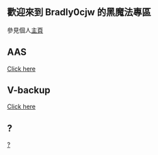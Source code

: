 ## 歡迎來到 Bradly0cjw 的黑魔法專區

參見個人[主頁](https://bradly0cjw.github.io)

## AAS

[Click here](https://linbei9487.github.io/AAS)

## V-backup

[Click here](https://linbei9487.github.io/V-backup)

## ?

[?](https://linbei9487.github.io/0)